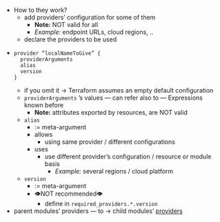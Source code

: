 - How to they work?
    - add providers’ configuration for some of them
      - **Note:** NOT valid for all
      - *Example:* endpoint URLs, cloud regions, ..
    - declare the providers to be used
- 
    ```
    provider “localNameToGive” {
      providerArguments
      alias
      version
    }
    ```
    - if you omit it → Terraform assumes an empty default configuration
    - `providerArguments` ’s values — can refer also to — Expressions known before
      - **Note:** attributes exported by resources, are NOT valid
    - `alias`
        - := meta-argument
        - allows
            - using same provider / different configurations
        - uses
            - use different provider’s configuration / resource or module basis
              - *Example:* several regions / cloud platform
    - `version`
        - := meta-argument
        - 👁️NOT recommended👁️
            - define in `required_providers.*.version`
- parent modules’ providers — to → child modules’ [providers](https://www.notion.so/providers-52c22f864c2c40c5a5c3e1f3130dafa0?pvs=21)